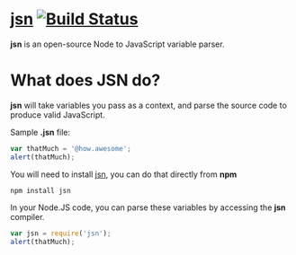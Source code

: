 # [jsn](https://npmjs.org/package/jsn "jsn on npmjs") [![Build Status](https://travis-ci.org/bevacqua/jsn.png?branch=master)](https://travis-ci.org/bevacqua/jsn)

**jsn** is an open-source Node to JavaScript variable parser.

# What does JSN do?

**jsn** will take variables you pass as a context, and parse the source code to produce valid JavaScript.

 Sample **.jsn** file:

```javascript
var thatMuch = '@how.awesome';
alert(thatMuch);
```

You will need to install [jsn](https://npmjs.org/package/jsn "jsn on npmjs"), you can do that directly from **npm**

    npm install jsn

In your Node.JS code, you can parse these variables by accessing the **jsn** compiler.

```javascript
var jsn = require('jsn');
alert(thatMuch);
```